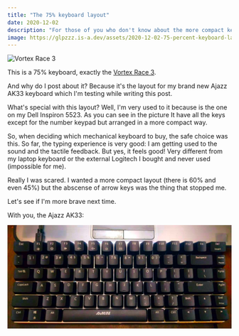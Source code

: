 ```yaml
---
title: "The 75% keyboard layout"
date: 2020-12-02
description: "For those of you who don't know about the more compact keyboard layouts that exists out there"
image: https://glpzzz.is-a.dev/assets/2020-12-02-75-percent-keyboard-layout.png
---
```

![Vortex Race 3](https://i.redd.it/w4hr8572jcq01.jpg)

This is a 75% keyboard, exactly the [Vortex Race 3](https://mechanicalkeyboards.com/shop/index.php?l=product_detail&p=3917).

And why do I post about it? Because it's the layout for my brand new Ajazz AK33
keyboard which I'm testing while writing this post. 

What's special with this layout? Well, I'm very used to it because is the one on
my Dell Inspiron 5523. As you can see in the picture It have all the keys except 
for the number keypad but arranged in a more compact way.

So, when deciding which mechanical keyboard to buy, the safe choice was this. So far, the typing experience is very good: I am getting used to the sound and the tactile feedback. But yes, it feels good! Very different from my laptop keyboard or the external Logitech I bought and never used (impossible for me).

Really I was scared. I wanted a more compact layout (there is 60% and even 45%)
but the abscense of arrow keys was the thing that stopped me. 

Let's see if I'm more brave next time.

With you, the Ajazz AK33:

![My Ajazz AK33 keyboard](/assets/ajazz-ak33.jpg)
